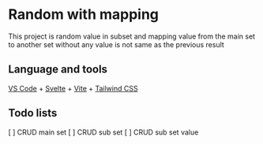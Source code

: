 # Random with mapping

This project is random value in subset and mapping value from the main set to another set without any value is not same as the previous result

## Language and tools

[VS Code](https://code.visualstudio.com/) + [Svelte](https://svelte.dev/) + [Vite](https://vitejs.dev/) + [Tailwind CSS](https://tailwindcss.com/)

## Todo lists

[ ] CRUD main set
[ ] CRUD sub set
[ ] CRUD sub set value
